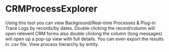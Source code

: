 # CRMProcessExplorer
Using this tool you can view Background/Real-time Processes & Plug-in Trace Logs by records/by dates. Double clicking the record/column will open relevent CRM forms also double clicking the column (long messages) will open up a pop-up view with full details. You can even export the results in .csv file. View process hierarchy by entity.
